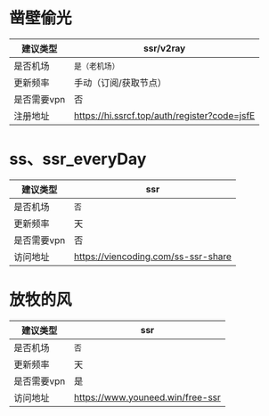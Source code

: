 凿壁偷光
========
| 建议类型 | ssr/v2ray |
| ------------- | ------------------------------------------- |
|    是否机场    | `是（老机场）`                               |
|    更新频率    | 手动（订阅/获取节点）                        |
|    是否需要vpn |   否                                       |
| 注册地址       |https://hi.ssrcf.top/auth/register?code=jsfE |

ss、ssr_everyDay
================
| 建议类型          | ssr                                         |
| ---------------- | ------------------------------------------- |
| 是否机场          |  `否`                                       |
| 更新频率          | 天                                          |
| 是否需要vpn       |  否                                          |
| 访问地址          | https://viencoding.com/ss-ssr-share         | 

放牧的风
========
| 建议类型  | ssr| 
| ------------- | ------------------------------------------- |
| 是否机场       | `否`                                        |
| 更新频率       |  天                                         |
| 是否需要vpn    | 是                                          |
| 访问地址       |   https://www.youneed.win/free-ssr          |
